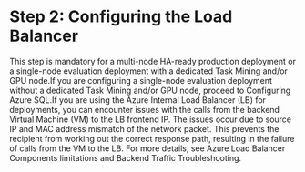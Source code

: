 ﻿# Step 2: Configuring the Load Balancer

This step is mandatory for a multi-node HA-ready production deployment or a single-node evaluation deployment with a dedicated Task Mining and/or GPU node.If you are configuring a single-node evaluation deployment without a dedicated Task Mining and/or GPU node, proceed to Configuring Azure SQL.If you are using the Azure Internal Load Balancer (LB) for deployments, you can encounter issues with the calls from the backend Virtual Machine (VM) to the LB frontend IP. The issues occur due to source IP and MAC address mismatch of the network packet. This prevents the recipient from working out the correct response path, resulting in the failure of calls from the VM to the LB. For more details, see Azure Load Balancer Components limitations and Backend Traffic Troubleshooting.
